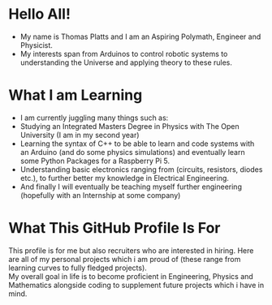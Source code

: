 # Hello All!
<ul>
  <li>
    My name is Thomas Platts and I am an Aspiring Polymath, Engineer and Physicist.
  </li>
  <li>
    My interests span from Arduinos to control robotic systems to understanding the Universe and applying theory to these rules. 
  </li>
</ul>

# What I am Learning
<ul>
  <li>
    I am currently juggling many things such as: <li>
      Studying an Integrated Masters Degree in Physics with The Open University (I am in my second year)
    </li><li>
      Learning the syntax of C++ to be able to learn and code systems with an Arduino (and do some physics simulations) and eventually learn some Python Packages for a Raspberry Pi 5.
    </li><li>
      Understanding basic electronics ranging from (circuits, resistors, diodes etc.), to further better my knowledge in Electrical Engineering.
    </li><li>
      And finally I will eventually be teaching myself further engineering (hopefully with an Internship at some company)
    </li>
  </li>
</ul>

# What This GitHub Profile Is For
This profile is for me but also recruiters who are interested in hiring. Here are all of my personal projects which i am proud of (these range from learning curves to fully fledged projects).<br>My overall goal in life is to become proficient in Engineering, Physics and Mathematics alongside coding to supplement future projects which i have in mind.

